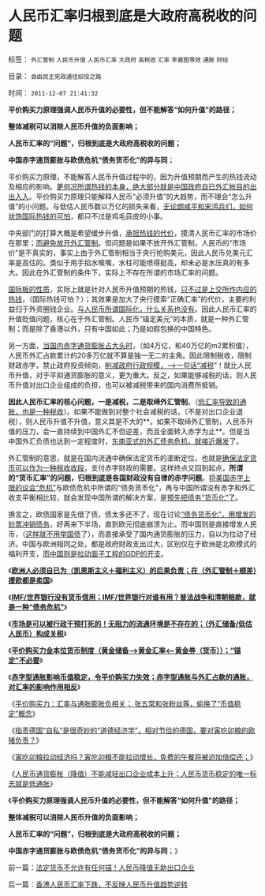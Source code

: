 # 人民币汇率归根到底是大政府高税收的问题

标签： `外汇管制` `人民币升值` `人民币汇率` `大政府` `高税收` `汇率` `李嘉图等效` `通胀` `财经` 

目录： `自由民主宪政通往奴役之路`

时间： `2011-12-07 21:41:32`

**平价购买力原理强调人民币升值的必要性，但不能解答“如何升值”的路径；**

**整体减税可以消除人民币升值的负面影响；**

**人民币汇率的“问题”，归根到底是大政府高税收的问题；**

**中国赤字通货膨胀与欧债危机“债务货币化”的异与同**；

平价购买力原理，不能解答人民币升值过程中的，因为升值预期而产生的热钱流动及相应的影响。[更何况所谓热钱的本身，绝大部分就是中国政府自已外汇帐目的出出入入](../../../2011/11/30/市场不是万能的，市场是可以被行政干预打死.md)。平价购买力原理只能解释人民币“必须升值”的大趋势，而不理会“怎么升值”的小问题。与低估人民币数以万亿的损失来看，[无论朗咸平和宋鸿兵们，如何状饰国际热钱的可怕](../../../2011/11/24/富豪移民不能带走中国的资本.md)，都只不过是鸡毛蒜皮的小事。

中央部门的打算大概是希望缓步升值，[承担热钱的代价](../../../2011/8/27/共济会指“国际犹太人阴谋集团”即《货币战争》.md)，摸清人民币汇率的市场价在那里；[而避免放开外汇管制](../../../2011/8/12/只有人民币升值才符合中国利益！.md)。但问题是如果不放开外汇管制，人民币的“市场价”是不真实的，事实上由于外汇管制相当于央行抢购美元，因此人民币兑美元汇率是高估的。类似于用手掐水喉嘴，水柱可能喷得挺高，却未必是水压真的有多大。因此在外汇管制的条件下，实际上不存在所谓的市场汇率的问题。

[国际板的性质](../../../2011/11/25/（外汇管制＋金融垄断）下推出国际板，不仅仅是卖国！.md)，实际上就是针对人民币升值预期的热钱，[只不过是上交所作内应的热钱](../../../2011/6/20/管理层应反思为“A股机构化”而妖魔化散户.md)，（国际热钱可怕？）；其效果是加大了央行摸索“正确汇率”的代价，主要的利益归于外资圈钱企业。[与人民币所谓国际化，什么关系也没有](../../../2011/6/15/国际板推动RMB国际化的骗局.md)。因此人民币汇率的升值贬值问题，核心在于外汇管制。人民币“锚定美元”的本质，就是一种外汇管制；而是除了香港以外，只有中国如此；乃是如假包换的中国特色。

另一方面，[当国内赤字通货膨胀占大头时](../../../2011/1/6/美国是税收最轻赤字最小的国家.md)，（如4万亿，和40万亿的m2累积值），人民币外汇占款累计的20多万亿就不算是独一无二的主角。因此限制税收，限制财政赤字，禁止政府投资倾向，[削减政府行政规模，——>一句话“减税](../../../2010/12/31/中国银行加盟美联储；减税收缩流动性.md)”！就比人民币升值，对于平抑通货膨胀的意义，更为重大。反之，如果能够减税的话，则人民币升值对出口企业组成的负担，也可以被减税带来的国内消费所抵销。

**因此人民币汇率的核心问题，一是减税，二是取缔外汇管制**。（[低汇率导致的通胀，也是一种税收](../../../2010/10/15/人民币低估是对中国国民的沉重税负.md)）。如果不能做到对整个社会减税的话，（不是对出口企业退税），则人民币升值不升值，意义其是不大的**。如果不取缔外汇管制，人民币升值的压力，会一直持续到中国外汇不但逆差，而且全面转入赤字为止**。但是当中国外汇负债也达到一定程度时，[东南亚式的外汇债务危机，就接近爆发](../../../2009/5/3/全球化黄宗羲定律：汇率高，百姓苦；低，百姓苦.md)了。

外汇管制的意思，就是在国内流通中确保法定货币的垄断定位，也就是[确保法定货币可以作为一种税收收段](../../../2011/10/12/法定货币就是税收；凯恩斯主义相当于无限制加税.md)，支付赤字财政的需要。这样终点又回到起点，**所谓的“货币汇率”的问题，归根到底是各国财政没有自律的赤字问题**。[将美国赤字上限的议会“危机”](../../../2011/8/11/美元信用非美国信用；向共和党致敬！.md)与欧债危机中所谓的“债务货币化”，再与中国所谓没有赤字和外汇收支平衡相比较，就会发现中国所谓的解决方案，是[预先把债务“货币化”了](../../../2011/11/9/“国债货币化”是双重的税收＝恶性通货膨胀.md)。

换言之，欧债国家是先借了债，债太多还不了，现在讨论[“债务货币化”，用增发的钞票冲销债务](../../../2011/11/22/恶性通货膨胀“拉动增长”是很共产主义的信仰.md)，好再来下半场，直到欧元彻底崩溃为止。而中国则是直接增发人民币，（[这样就不用举国债](../../../2011/10/12/李嘉图等效（国债＝税收）的实物税，古钱，国家征用，暴力拆迁.md)了），而直接承受了国内通货膨胀的压力，自以为拉动了经济。中国与欧洲相同之处，都是政府财政支出过大，区别仅在于欧洲是北欧模式的福利开支，[而中国则是拉动面子工程的GDP的开支](../../../2009/12/27/面子工程和奴才经济.md)。

《[**欧洲人必须自已为（凯恩斯主义＋福利主义）的后果负责；在（外汇管制＋顺差）援欧都是卖国**](../../../2011/11/29/（外汇管制＋顺差）下援欧都是卖国.md)》

《[**IMF/世界银行没有货币信用；IMF/世界银行对谁有用？普法战争和清朝赔款，就是一种“债务危机”**](../../../2011/11/29/征服高卢，普法战争，清朝赔款和欧洲的债务危机.md)》

《[**市场是可以被行政干预打死的！无阻力的流通环境是不存在的；（外汇储备/低估人民币）构成关税**](../../../2011/11/30/市场不是万能的，市场是可以被行政干预打死.md)》

《[**平价购买力金本位货币制度（黄金储备——>黄金汇率<——黄金券（货币））；“锚定”不必要**](../../../2011/11/30/平价购买力的黄金，外汇，汇率和通货膨胀.md)》

《[**赤字型通胀影响币值稳定，令平价购买力失效；赤字型通胀与外汇占款的通胀，对汇率的影响作用相反**](../../../2011/11/30/平价购买力中不同类型的通胀与汇率的关系.md)》

《[平价购买力：汇率与通胀膨胀负相关； 张五常和张粉丝等，偷换了“币值稳定”概念](../../../2011/11/30/平价购买力的货币“稳定”：汇率稳定则通货膨胀.md)》

《[指责德国“自私”是很奇妙的“道德经济学”，相对节俭的德国，要对寅吃卯粮的欧猪负责？](../../../2011/12/6/指责德国“自私”是很奇妙的“道德经济学”.md)》

《[寅吃卯粮拉动经济吗？寅吃卯粮不能拉动增长，免费的午餐将被迫加倍偿还；](../../../2011/12/7/寅吃卯粮能拉动经济吗？免费的午餐将有什么后果？.md)》

《[人民币通货膨胀（降值）不能减轻出口企业成本上升；人民币货币稳定的唯一标志就是低通胀](../../../2011/12/7/法定货币不允许有任何锚！人民币降值无助出口企业.md)》

《**平价购买力原理强调人民币升值的必要性，但不能解答“如何升值”的路径；**

**整体减税可以消除人民币升值的负面影响；**

**人民币汇率的“问题”，归根到底是大政府高税收的问题；**

**中国赤字通货膨胀与欧债危机“债务货币化”的异与同**；》



前一篇：[法定货币不允许有任何锚！人民币降值无助出口企业](../../../2011/12/7/法定货币不允许有任何锚！人民币降值无助出口企业.md)

后一篇：[香港人民币汇率下跌，不反映人民币升值趋势逆转](../../../2011/12/7/香港人民币汇率下跌，不反映人民币升值趋势逆转.md)